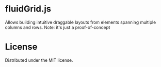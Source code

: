 fluidGrid.js
============

Allows building intuitive draggable layouts from elements spanning multiple columns and rows.
Note: it's just a proof-of-concept

License
============
Distributed under the MIT license.
